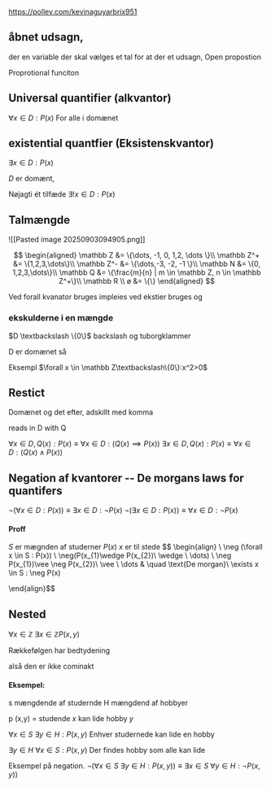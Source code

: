 https://pollev.com/kevinaguyarbrix951


## åbnet udsagn, 
der en variable der skal vælges et tal for at der et udsagn, 
Open propostion

Proprotional funciton


## Universal quantifier (alkvantor)
$\forall x \in D : P(x)$
For alle i domænet


## existential quantfier (Eksistenskvantor)
$\exists x \in D : P(x)$


$D$ er domænt, 

Nøjagti ét tilfæde
$\exists! x \in D : P(x)$




## Talmængde
![[Pasted image 20250903094905.png]]

$$
\begin{aligned}
\mathbb Z &= \{\dots, -1, 0, 1,2, \dots \}\\
\mathbb Z^+ &= \{1,2,3,\dots\}\\
\mathbb Z^- &= \{\dots,-3, -2, -1 \}\\
\mathbb N &= \{0, 1,2,3,\dots\}\\
\mathbb Q &= \{\frac{m}{n} | m \in \mathbb Z, n \in \mathbb Z^+\}\\
\mathbb R \\
ø &= \{\}
\end{aligned}
$$

Ved forall kvanator bruges impleies 
ved ekstier bruges og
### ekskulderne i en mængde
$D \textbackslash \{0\}$
backslash og tuborgklammer 

D er domænet så

Eksempl
 $\forall x \in \mathbb Z\textbackslash\{0\}:x^2>0$



## Restict

Domænet og det efter, adskillt med komma

reads in D with Q

$\forall x \in D, Q(x): P(x) \equiv \forall x \in D : (Q(x) \implies P(x))$
$\exists x \in D, Q(x): P(x) \equiv \forall x \in D : (Q(x)\wedge P(x))$



## Negation af kvantorer -- De morgans laws for quantifers

$\neg (\forall x \in D : P(x))\equiv \exists x \in D : \neg P(x)$
$\neg (\exists x \in D : P(x))\equiv \forall x \in D : \neg P(x)$


#### Proff

$S$ er mægnden af studerner
$P(x)$  $x$ er til stede
$$ \begin{align} \\
\neg (\forall x \in S : P(x)) \\
\neg(P(x_{1}\wedge P(x_{2})\ \wedge \ \dots) \\
\neg P(x_{1})\vee \neg P(x_{2})\ \vee \ \dots & \quad \text{De morgan}\\
\exists x \in S : \neg P(x)

 \end{align}$$



## Nested

$\forall x \in \mathbb{Z} \ \exists x \in \mathbb{Z} P(x,y)$

Rækkefølgen har bedtydening

alså den er ikke cominakt

#### Eksempel:
s mængdende af studernde
H mængdend af hobbyer

p (x,y) = studende $x$ kan lide hobby $y$

$\forall x \in S \ \exists y\in H:P(x,y)$
Enhver studernede kan lide en hobby

$\exists y \in H\  \forall x \in S:P(x,y)$
Der findes  hobby som alle kan lide

Eksempel på negation. 
$\neg (\forall x \in S \ \exists y\in H:P(x,y))\equiv \exists x \in S \ \forall y\in H: \neg P(x,y))$